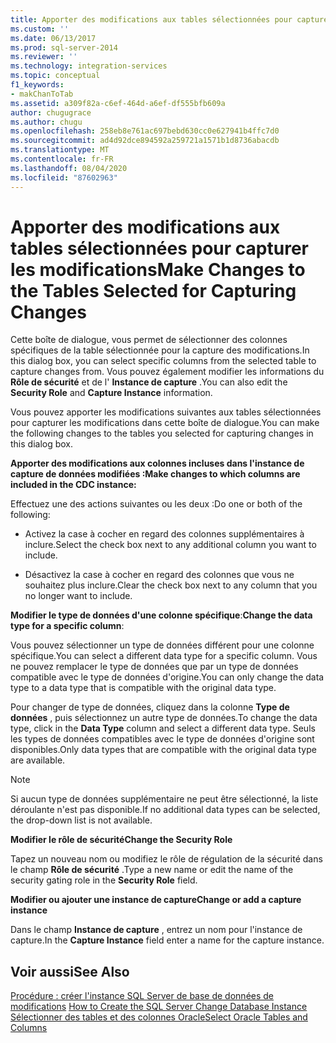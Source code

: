 ```yaml
---
title: Apporter des modifications aux tables sélectionnées pour capturer les modifications | Microsoft Docs
ms.custom: ''
ms.date: 06/13/2017
ms.prod: sql-server-2014
ms.reviewer: ''
ms.technology: integration-services
ms.topic: conceptual
f1_keywords:
- makChanToTab
ms.assetid: a309f82a-c6ef-464d-a6ef-df555bfb609a
author: chugugrace
ms.author: chugu
ms.openlocfilehash: 258eb8e761ac697bebd630cc0e627941b4ffc7d0
ms.sourcegitcommit: ad4d92dce894592a259721a1571b1d8736abacdb
ms.translationtype: MT
ms.contentlocale: fr-FR
ms.lasthandoff: 08/04/2020
ms.locfileid: "87602963"
---
```

# <a name="make-changes-to-the-tables-selected-for-capturing-changes"></a><span data-ttu-id="6292f-102">Apporter des modifications aux tables sélectionnées pour capturer les modifications</span><span class="sxs-lookup"><span data-stu-id="6292f-102">Make Changes to the Tables Selected for Capturing Changes</span></span>
  <span data-ttu-id="6292f-103">Cette boîte de dialogue, vous permet de sélectionner des colonnes spécifiques de la table sélectionnée pour la capture des modifications.</span><span class="sxs-lookup"><span data-stu-id="6292f-103">In this dialog box, you can select specific columns from the selected table to capture changes from.</span></span> <span data-ttu-id="6292f-104">Vous pouvez également modifier les informations du **Rôle de sécurité** et de l' **Instance de capture** .</span><span class="sxs-lookup"><span data-stu-id="6292f-104">You can also edit the **Security Role** and **Capture Instance** information.</span></span>  
  
 <span data-ttu-id="6292f-105">Vous pouvez apporter les modifications suivantes aux tables sélectionnées pour capturer les modifications dans cette boîte de dialogue.</span><span class="sxs-lookup"><span data-stu-id="6292f-105">You can make the following changes to the tables you selected for capturing changes in this dialog box.</span></span>  
  
 <span data-ttu-id="6292f-106">**Apporter des modifications aux colonnes incluses dans l'instance de capture de données modifiées :**</span><span class="sxs-lookup"><span data-stu-id="6292f-106">**Make changes to which columns are included in the CDC instance:**</span></span>  
  
 <span data-ttu-id="6292f-107">Effectuez une des actions suivantes ou les deux :</span><span class="sxs-lookup"><span data-stu-id="6292f-107">Do one or both of the following:</span></span>  
  
-   <span data-ttu-id="6292f-108">Activez la case à cocher en regard des colonnes supplémentaires à inclure.</span><span class="sxs-lookup"><span data-stu-id="6292f-108">Select the check box next to any additional column you want to include.</span></span>  
  
-   <span data-ttu-id="6292f-109">Désactivez la case à cocher en regard des colonnes que vous ne souhaitez plus inclure.</span><span class="sxs-lookup"><span data-stu-id="6292f-109">Clear the check box next to any column that you no longer want to include.</span></span>  
  
 <span data-ttu-id="6292f-110">**Modifier le type de données d'une colonne spécifique**:</span><span class="sxs-lookup"><span data-stu-id="6292f-110">**Change the data type for a specific column**:</span></span>  
  
 <span data-ttu-id="6292f-111">Vous pouvez sélectionner un type de données différent pour une colonne spécifique.</span><span class="sxs-lookup"><span data-stu-id="6292f-111">You can select a different data type for a specific column.</span></span> <span data-ttu-id="6292f-112">Vous ne pouvez remplacer le type de données que par un type de données compatible avec le type de données d'origine.</span><span class="sxs-lookup"><span data-stu-id="6292f-112">You can only change the data type to a data type that is compatible with the original data type.</span></span>  
  
 <span data-ttu-id="6292f-113">Pour changer de type de données, cliquez dans la colonne **Type de données** , puis sélectionnez un autre type de données.</span><span class="sxs-lookup"><span data-stu-id="6292f-113">To change the data type, click in the **Data Type** column and select a different data type.</span></span> <span data-ttu-id="6292f-114">Seuls les types de données compatibles avec le type de données d'origine sont disponibles.</span><span class="sxs-lookup"><span data-stu-id="6292f-114">Only data types that are compatible with the original data type are available.</span></span>  
  
> [!NOTE]  
>  <span data-ttu-id="6292f-115">Si aucun type de données supplémentaire ne peut être sélectionné, la liste déroulante n'est pas disponible.</span><span class="sxs-lookup"><span data-stu-id="6292f-115">If no additional data types can be selected, the drop-down list is not available.</span></span>  
  
 <span data-ttu-id="6292f-116">**Modifier le rôle de sécurité**</span><span class="sxs-lookup"><span data-stu-id="6292f-116">**Change the Security Role**</span></span>  
  
 <span data-ttu-id="6292f-117">Tapez un nouveau nom ou modifiez le rôle de régulation de la sécurité dans le champ **Rôle de sécurité** .</span><span class="sxs-lookup"><span data-stu-id="6292f-117">Type a new name or edit the name of the security gating role in the **Security Role** field.</span></span>  
  
 <span data-ttu-id="6292f-118">**Modifier ou ajouter une instance de capture**</span><span class="sxs-lookup"><span data-stu-id="6292f-118">**Change or add a capture instance**</span></span>  
  
 <span data-ttu-id="6292f-119">Dans le champ **Instance de capture** , entrez un nom pour l'instance de capture.</span><span class="sxs-lookup"><span data-stu-id="6292f-119">In the **Capture Instance** field enter a name for the capture instance.</span></span>  
  
## <a name="see-also"></a><span data-ttu-id="6292f-120">Voir aussi</span><span class="sxs-lookup"><span data-stu-id="6292f-120">See Also</span></span>  
 <span data-ttu-id="6292f-121">[Procédure : créer l'instance SQL Server de base de données de modifications](how-to-create-the-sql-server-change-database-instance.md) </span><span class="sxs-lookup"><span data-stu-id="6292f-121">[How to Create the SQL Server Change Database Instance](how-to-create-the-sql-server-change-database-instance.md) </span></span>  
 [<span data-ttu-id="6292f-122">Sélectionner des tables et des colonnes Oracle</span><span class="sxs-lookup"><span data-stu-id="6292f-122">Select Oracle Tables and Columns</span></span>](select-oracle-tables-and-columns.md)  
  
  
